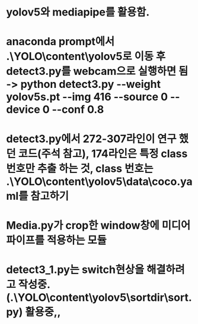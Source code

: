 # yolov5와 mediapipe를 활용함.
# anaconda prompt에서 .\YOLO\content\yolov5로 이동 후 detect3.py를 webcam으로 실행하면 됨 -> python detect3.py --weight yolov5s.pt --img 416 --source 0 --device 0 --conf 0.8
# detect3.py에서 272-307라인이 연구 했던 코드(주석 참고), 174라인은 특정 class번호만 추출 하는 것, class 번호는 .\YOLO\content\yolov5\data\coco.yaml를 참고하기
# Media.py가 crop한 window창에 미디어 파이프를 적용하는 모듈
# detect3_1.py는 switch현상을 해결하려고 작성중. (.\YOLO\content\yolov5\sortdir\sort.py) 활용중,,
